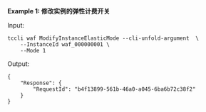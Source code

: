 **Example 1: 修改实例的弹性计费开关**



Input: 

```
tccli waf ModifyInstanceElasticMode --cli-unfold-argument  \
    --InstanceId waf_000000001 \
    --Mode 1
```

Output: 
```
{
    "Response": {
        "RequestId": "b4f13899-561b-46a0-a045-6ba6b72c38f2"
    }
}
```


